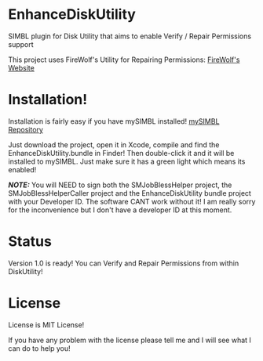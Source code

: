 # EnhanceDiskUtility
SIMBL plugin for Disk Utility that aims to enable Verify / Repair Permissions support

This project uses FireWolf's Utility for Repairing Permissions: [FireWolf's Website](https://www.firewolf.science/2016/07/repairpermissions-v3-now-supports-repairing-permissions-on-macos-sierra/)

# Installation!

Installation is fairly easy if you have mySIMBL installed! [mySIMBL Repository](https://github.com/w0lfschild/mySIMBL)

Just download the project, open it in Xcode, compile and find the EnhanceDiskUtility.bundle in Finder!
Then double-click it and it will be installed to mySIMBL. Just make sure it has a green light which means its enabled!

***NOTE:*** You will NEED to sign both the SMJobBlessHelper project, the SMJobBlessHelperCaller project and the EnhanceDiskUtility bundle project with your Developer ID.  The software CANT work without it!  I am really sorry for the inconvenience but I don't have a developer ID at this moment.

# Status

Version 1.0 is ready! You can Verify and Repair Permissions from within DiskUtility!

# License

License is MIT License!

If you have any problem with the license please tell me and I will see what I can do to help you!
